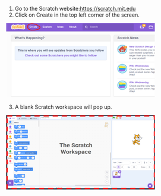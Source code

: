 1. Go to the Scratch website:https://scratch.mit.edu
2. Click on Create in the top left corner of the screen.

<img src= "./Media/scratch%20main%20page.png" width="400" height="200">

3. A blank Scratch workspace will pop up.

<img src= "./Media/scratch%20workspace.png" width="400" height="200">
